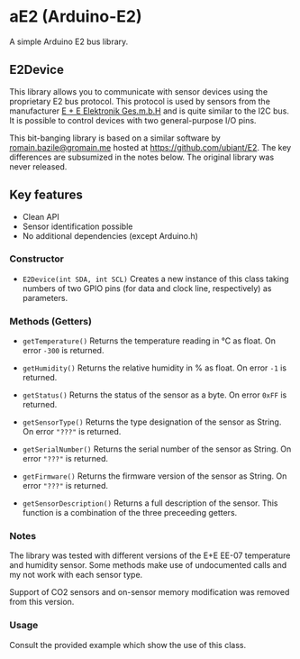 aE2 (Arduino-E2)
=============

A simple Arduino E2 bus library.

## E2Device
This library allows you to communicate with sensor devices using the proprietary E2 bus protocol. This protocol is used by sensors from the manufacturer [E + E Elektronik Ges.m.b.H](https://www.epluse.com) and is quite similar to the I2C bus. It is possible to control devices with two general-purpose I/O pins.

This bit-banging library is based on a similar software by <romain.bazile@gromain.me> hosted at <https://github.com/ubiant/E2>. The key differences are subsumized in the notes below. The original library was  never released.

## Key features

* Clean API
* Sensor identification possible 
* No additional dependencies (except Arduino.h)

### Constructor

* `E2Device(int SDA, int SCL)`
Creates a new instance of this class taking numbers of two GPIO pins (for data and clock line, respectively) as parameters.

### Methods (Getters)

* `getTemperature()`
  Returns the temperature reading in °C as float. On error `-300` is returned.

* `getHumidity()`
  Returns the relative humidity in % as float. On error  `-1` is returned.

* `getStatus()`
  Returns the status of the sensor as a byte. On error `0xFF`  is returned. 

* `getSensorType()`
  Returns the type designation of the sensor as String. On error `"???"` is returned.

* `getSerialNumber()`
  Returns the serial number of the sensor as String. On error `"???"` is returned.

* `getFirmware()`
  Returns the firmware version of the sensor as String. On error `"???"` is returned.

* `getSensorDescription()`
  Returns a full description of the sensor. This function is a combination of the three preceeding getters.

### Notes

The library was tested with different versions of the E+E EE-07 temperature and humidity sensor. Some methods make use of undocumented calls and my not work with each sensor type.

Support of CO2 sensors and on-sensor memory modification was removed from this version.

### Usage

Consult the provided example which show the use of this class.

